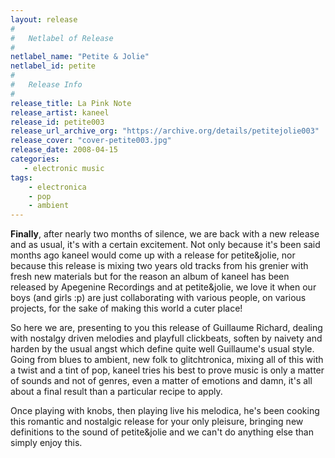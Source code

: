 ```yaml
---
layout: release
#
#   Netlabel of Release
#
netlabel_name: "Petite & Jolie"
netlabel_id: petite
#
#   Release Info
#
release_title: La Pink Note
release_artist: kaneel
release_id: petite003
release_url_archive_org: "https://archive.org/details/petitejolie003"
release_cover: "cover-petite003.jpg"
release_date: 2008-04-15
categories:
   - electronic music
tags:
    - electronica
    - pop
    - ambient
---
```

**Finally**, after nearly two months of silence, we are back with a new release and as usual, it's with a certain excitement.
Not only because it's been said months ago kaneel would come up with a release for petite&amp;jolie, nor because this release is mixing two years old tracks from his grenier with fresh new materials but for the reason an album of kaneel has been released by Apegenine Recordings and at petite&amp;jolie, we love it when our boys (and girls :p) are just collaborating with various people, on various projects, for the sake of making this world a cuter place!


So here we are, presenting to you this release of Guillaume Richard, dealing with nostalgy driven melodies and playfull clickbeats, soften by naivety and harden by the usual angst which define quite well Guillaume's usual style.
Going from blues to ambient, new folk to glitchtronica, mixing all of this with a twist and a tint of pop, kaneel tries his best to prove music is only a matter of sounds and not of genres, even a matter of emotions and damn, it's all about a final result than a particular recipe to apply.


Once playing with knobs, then playing live his melodica, he's been cooking this romantic and nostalgic release for your only pleisure, bringing new definitions to the sound of petite&amp;jolie and we can't do anything else than simply enjoy this.



